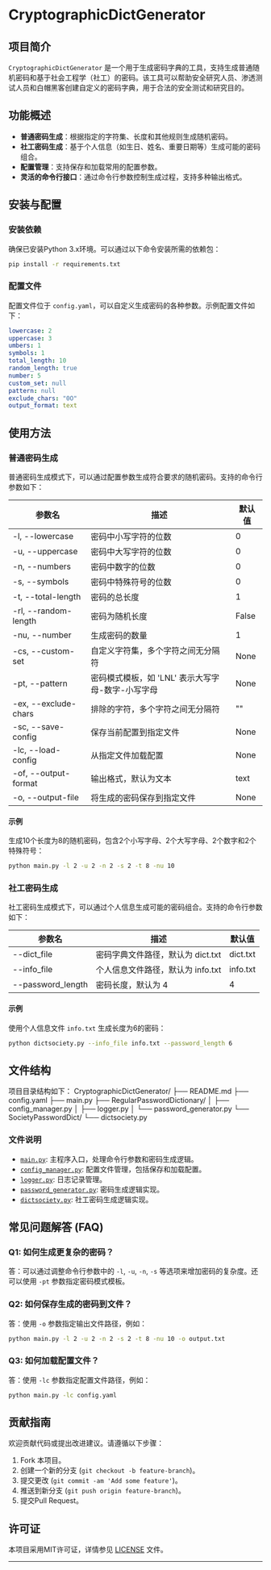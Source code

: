 # CryptographicDictGenerator

## 项目简介
`CryptographicDictGenerator` 是一个用于生成密码字典的工具，支持生成普通随机密码和基于社会工程学（社工）的密码。该工具可以帮助安全研究人员、渗透测试人员和白帽黑客创建自定义的密码字典，用于合法的安全测试和研究目的。

## 功能概述
- **普通密码生成**：根据指定的字符集、长度和其他规则生成随机密码。
- **社工密码生成**：基于个人信息（如生日、姓名、重要日期等）生成可能的密码组合。
- **配置管理**：支持保存和加载常用的配置参数。
- **灵活的命令行接口**：通过命令行参数控制生成过程，支持多种输出格式。

## 安装与配置

### 安装依赖
确保已安装Python 3.x环境。可以通过以下命令安装所需的依赖包：
~~~bash 
pip install -r requirements.txt
~~~
### 配置文件
配置文件位于 `config.yaml`，可以自定义生成密码的各种参数。示例配置文件如下：
~~~yaml 
lowercase: 2 
uppercase: 3 
umbers: 1 
symbols: 1 
total_length: 10 
random_length: true 
number: 5 
custom_set: null 
pattern: null 
exclude_chars: "0O" 
output_format: text
~~~
## 使用方法

### 普通密码生成
普通密码生成模式下，可以通过配置参数生成符合要求的随机密码。支持的命令行参数如下：

| 参数名          | 描述                                      | 默认值      |
|-----------------|-------------------------------------------|-------------|
| -l, --lowercase    | 密码中小写字符的位数                        | 0            |
| -u, --uppercase    | 密码中大写字符的位数                        | 0            |
| -n, --numbers      | 密码中数字的位数                            | 0            |
| -s, --symbols      | 密码中特殊符号的位数                        | 0            |
| -t, --total-length | 密码的总长度                                | 1            |
| -rl, --random-length| 密码为随机长度                              | False       |
| -nu, --number      | 生成密码的数量                              | 1            |
| -cs, --custom-set  | 自定义字符集，多个字符之间无分隔符          | None         |
| -pt, --pattern     | 密码模式模板，如 'LNL' 表示大写字母-数字-小写字母 | None         |
| -ex, --exclude-chars| 排除的字符，多个字符之间无分隔符            | ""           |
| -sc, --save-config | 保存当前配置到指定文件                    | None         |
| -lc, --load-config | 从指定文件加载配置                        | None         |
| -of, --output-format| 输出格式，默认为文本                      | text         |
| -o, --output-file  | 将生成的密码保存到指定文件                | None         |

#### 示例
生成10个长度为8的随机密码，包含2个小写字母、2个大写字母、2个数字和2个特殊符号：
~~~bash 
python main.py -l 2 -u 2 -n 2 -s 2 -t 8 -nu 10
~~~
### 社工密码生成
社工密码生成模式下，可以通过个人信息生成可能的密码组合。支持的命令行参数如下：

| 参数名          | 描述                                      | 默认值      |
|-----------------|-------------------------------------------|-------------|
| --dict_file      | 密码字典文件路径，默认为 dict.txt          | dict.txt    |
| --info_file      | 个人信息文件路径，默认为 info.txt          | info.txt    |
| --password_length| 密码长度，默认为 4                        | 4           |

#### 示例
使用个人信息文件 `info.txt` 生成长度为6的密码：
~~~bash 
python dictsociety.py --info_file info.txt --password_length 6
~~~
## 文件结构
项目目录结构如下：
CryptographicDictGenerator/ 
├── README.md 
├── config.yaml 
├── main.py 
├── RegularPasswordDictionary/ 
│ ├── config_manager.py 
│ ├── logger.py 
│ └── password_generator.py 
└── SocietyPasswordDict/ 
└── dictsociety.py
### 文件说明
- [`main.py`](file://main.py): 主程序入口，处理命令行参数和密码生成逻辑。
- [`config_manager.py`](file://RegularPasswordDictionary/config_manager.py): 配置文件管理，包括保存和加载配置。
- [`logger.py`](file://RegularPasswordDictionary/logger.py): 日志记录管理。
- [`password_generator.py`](file://RegularPasswordDictionary/password_generator.py): 密码生成逻辑实现。
- [`dictsociety.py`](file://SocietyPasswordDict/dictsociety.py): 社工密码生成逻辑实现。

## 常见问题解答 (FAQ)

### Q1: 如何生成更复杂的密码？
答：可以通过调整命令行参数中的 `-l`, `-u`, `-n`, `-s` 等选项来增加密码的复杂度。还可以使用 `-pt` 参数指定密码模式模板。

### Q2: 如何保存生成的密码到文件？
答：使用 `-o` 参数指定输出文件路径，例如：
~~~bash 
python main.py -l 2 -u 2 -n 2 -s 2 -t 8 -nu 10 -o output.txt
~~~
### Q3: 如何加载配置文件？
答：使用 `-lc` 参数指定配置文件路径，例如：
~~~bash 
python main.py -lc config.yaml
~~~
## 贡献指南
欢迎贡献代码或提出改进建议。请遵循以下步骤：
1. Fork 本项目。
2. 创建一个新的分支 (`git checkout -b feature-branch`)。
3. 提交更改 (`git commit -am 'Add some feature'`)。
4. 推送到新分支 (`git push origin feature-branch`)。
5. 提交Pull Request。

## 许可证
本项目采用MIT许可证，详情参见 [LICENSE](LICENSE) 文件。

---


